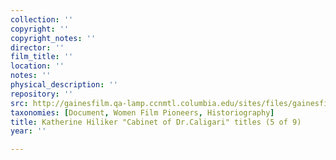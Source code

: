 ```yaml
---
collection: ''
copyright: ''
copyright_notes: ''
director: ''
film_title: ''
location: ''
notes: ''
physical_description: ''
repository: ''
src: http://gainesfilm.qa-lamp.ccnmtl.columbia.edu/sites/files/gainesfilm/images/D_hilliker_cabinet_dr.__82541-5.jpg
taxonomies: [Document, Women Film Pioneers, Historiography]
title: Katherine Hiliker "Cabinet of Dr.Caligari" titles (5 of 9)
year: ''

---
```

